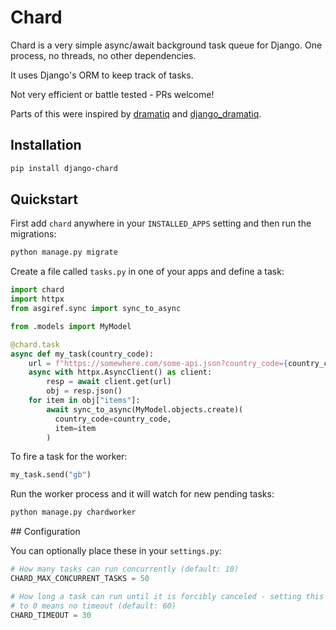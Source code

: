 # Chard

Chard is a very simple async/await background task queue for Django. One
process, no threads, no other dependencies.

It uses Django's ORM to keep track of tasks.

Not very efficient or battle tested - PRs welcome!

Parts of this were inspired by [dramatiq](https://github.com/Bogdanp/dramatiq)
and [django_dramatiq](https://github.com/Bogdanp/django_dramatiq).

## Installation

```sh
pip install django-chard
```

## Quickstart

First add `chard` anywhere in your `INSTALLED_APPS` setting and then run
the migrations:

```sh
python manage.py migrate
```

Create a file called `tasks.py` in one of your apps and define a task:

```python
import chard
import httpx
from asgiref.sync import sync_to_async

from .models import MyModel

@chard.task
async def my_task(country_code):
    url = f"https://somewhere.com/some-api.json?country_code={country_code}"
    async with httpx.AsyncClient() as client:
        resp = await client.get(url)
        obj = resp.json()
    for item in obj["items"]:
        await sync_to_async(MyModel.objects.create)(
          country_code=country_code,
          item=item
        )
```

To fire a task for the worker:

```python
my_task.send("gb")
```

Run the worker process and it will watch for new pending tasks:

```sh
python manage.py chardworker
```

## Configuration

You can optionally place these in your `settings.py`:

```python
# How many tasks can run concurrently (default: 10)
CHARD_MAX_CONCURRENT_TASKS = 50

# How long a task can run until it is forcibly canceled - setting this to
# to 0 means no timeout (default: 60)
CHARD_TIMEOUT = 30
```
